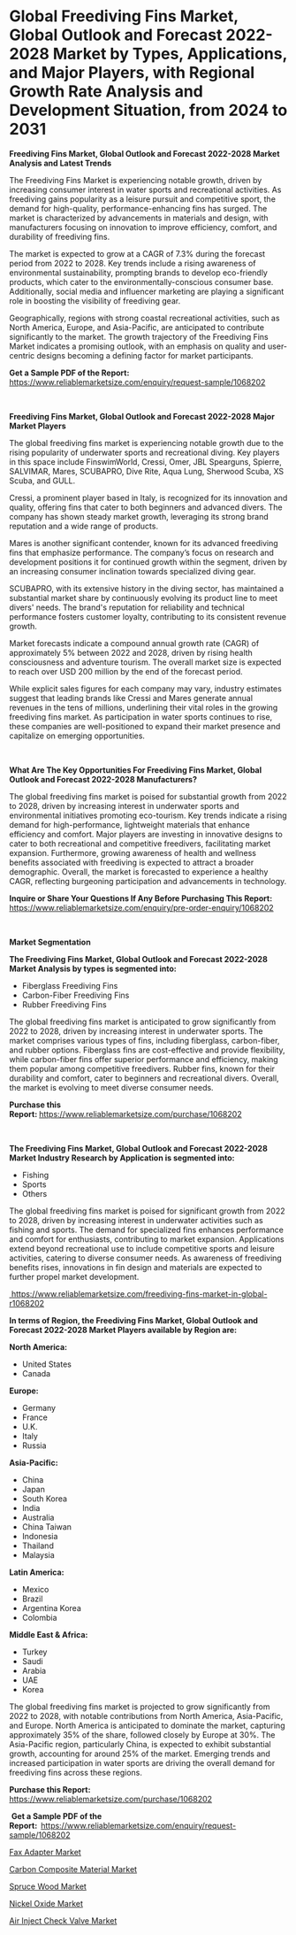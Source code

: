 <p><h1>Global Freediving Fins Market, Global Outlook and Forecast 2022-2028 Market by Types, Applications, and Major Players, with Regional Growth Rate Analysis and Development Situation, from 2024 to 2031</h1></p><p><strong>Freediving Fins Market, Global Outlook and Forecast 2022-2028 Market Analysis and Latest Trends</strong></p>
<p><p>The Freediving Fins Market is experiencing notable growth, driven by increasing consumer interest in water sports and recreational activities. As freediving gains popularity as a leisure pursuit and competitive sport, the demand for high-quality, performance-enhancing fins has surged. The market is characterized by advancements in materials and design, with manufacturers focusing on innovation to improve efficiency, comfort, and durability of freediving fins. </p><p>The market is expected to grow at a CAGR of 7.3% during the forecast period from 2022 to 2028. Key trends include a rising awareness of environmental sustainability, prompting brands to develop eco-friendly products, which cater to the environmentally-conscious consumer base. Additionally, social media and influencer marketing are playing a significant role in boosting the visibility of freediving gear. </p><p>Geographically, regions with strong coastal recreational activities, such as North America, Europe, and Asia-Pacific, are anticipated to contribute significantly to the market. The growth trajectory of the Freediving Fins Market indicates a promising outlook, with an emphasis on quality and user-centric designs becoming a defining factor for market participants.</p></p>
<p><strong>Get a Sample PDF of the Report:&nbsp;</strong> <a href="https://www.reliablemarketsize.com/enquiry/request-sample/1068202">https://www.reliablemarketsize.com/enquiry/request-sample/1068202</a></p>
<p>&nbsp;</p>
<p><strong>Freediving Fins Market, Global Outlook and Forecast 2022-2028 Major Market Players</strong></p>
<p><p>The global freediving fins market is experiencing notable growth due to the rising popularity of underwater sports and recreational diving. Key players in this space include FinswimWorld, Cressi, Omer, JBL Spearguns, Spierre, SALVIMAR, Mares, SCUBAPRO, Dive Rite, Aqua Lung, Sherwood Scuba, XS Scuba, and GULL. </p><p>Cressi, a prominent player based in Italy, is recognized for its innovation and quality, offering fins that cater to both beginners and advanced divers. The company has shown steady market growth, leveraging its strong brand reputation and a wide range of products.</p><p>Mares is another significant contender, known for its advanced freediving fins that emphasize performance. The company’s focus on research and development positions it for continued growth within the segment, driven by an increasing consumer inclination towards specialized diving gear.</p><p>SCUBAPRO, with its extensive history in the diving sector, has maintained a substantial market share by continuously evolving its product line to meet divers' needs. The brand's reputation for reliability and technical performance fosters customer loyalty, contributing to its consistent revenue growth.</p><p>Market forecasts indicate a compound annual growth rate (CAGR) of approximately 5% between 2022 and 2028, driven by rising health consciousness and adventure tourism. The overall market size is expected to reach over USD 200 million by the end of the forecast period.</p><p>While explicit sales figures for each company may vary, industry estimates suggest that leading brands like Cressi and Mares generate annual revenues in the tens of millions, underlining their vital roles in the growing freediving fins market. As participation in water sports continues to rise, these companies are well-positioned to expand their market presence and capitalize on emerging opportunities.</p></p>
<p>&nbsp;</p>
<p><strong>What Are The Key Opportunities For Freediving Fins Market, Global Outlook and Forecast 2022-2028 Manufacturers?</strong></p>
<p><p>The global freediving fins market is poised for substantial growth from 2022 to 2028, driven by increasing interest in underwater sports and environmental initiatives promoting eco-tourism. Key trends indicate a rising demand for high-performance, lightweight materials that enhance efficiency and comfort. Major players are investing in innovative designs to cater to both recreational and competitive freedivers, facilitating market expansion. Furthermore, growing awareness of health and wellness benefits associated with freediving is expected to attract a broader demographic. Overall, the market is forecasted to experience a healthy CAGR, reflecting burgeoning participation and advancements in technology.</p></p>
<p><strong>Inquire or Share Your Questions If Any Before Purchasing This Report:</strong> <a href="https://www.reliablemarketsize.com/enquiry/pre-order-enquiry/1068202">https://www.reliablemarketsize.com/enquiry/pre-order-enquiry/1068202</a></p>
<p>&nbsp;</p>
<p><strong>Market Segmentation</strong></p>
<p><strong>The Freediving Fins Market, Global Outlook and Forecast 2022-2028 Market Analysis by types is segmented into:</strong></p>
<p><ul><li>Fiberglass Freediving Fins</li><li>Carbon-Fiber Freediving Fins</li><li>Rubber Freediving Fins</li></ul></p>
<p><p>The global freediving fins market is anticipated to grow significantly from 2022 to 2028, driven by increasing interest in underwater sports. The market comprises various types of fins, including fiberglass, carbon-fiber, and rubber options. Fiberglass fins are cost-effective and provide flexibility, while carbon-fiber fins offer superior performance and efficiency, making them popular among competitive freedivers. Rubber fins, known for their durability and comfort, cater to beginners and recreational divers. Overall, the market is evolving to meet diverse consumer needs.</p></p>
<p><strong>Purchase this Report:&nbsp;</strong><a href="https://www.reliablemarketsize.com/purchase/1068202">https://www.reliablemarketsize.com/purchase/1068202</a></p>
<p>&nbsp;</p>
<p><strong>The Freediving Fins Market, Global Outlook and Forecast 2022-2028 Market Industry Research by Application is segmented into:</strong></p>
<p><ul><li>Fishing</li><li>Sports</li><li>Others</li></ul></p>
<p><p>The global freediving fins market is poised for significant growth from 2022 to 2028, driven by increasing interest in underwater activities such as fishing and sports. The demand for specialized fins enhances performance and comfort for enthusiasts, contributing to market expansion. Applications extend beyond recreational use to include competitive sports and leisure activities, catering to diverse consumer needs. As awareness of freediving benefits rises, innovations in fin design and materials are expected to further propel market development.</p></p>
<p><a href="https://www.reliablemarketsize.com/freediving-fins-market-in-global-r1068202">&nbsp;https://www.reliablemarketsize.com/freediving-fins-market-in-global-r1068202</a></p>
<p><strong>In terms of Region, the Freediving Fins Market, Global Outlook and Forecast 2022-2028 Market Players available by Region are:</strong></p>
<p>
    <p> <strong> North America: </strong>
        <ul>
            <li>United States</li>
            <li>Canada</li>
        </ul>
        </p> 
    <p> <strong> Europe: </strong>
        <ul>
            <li>Germany</li>
            <li>France</li>
            <li>U.K.</li>
            <li>Italy</li>
            <li>Russia</li>
        </ul>
        </p> 
    <p> <strong> Asia-Pacific: </strong>
        <ul>
            <li>China</li>
            <li>Japan</li>
            <li>South Korea</li>
            <li>India</li>
            <li>Australia</li>
            <li>China Taiwan</li>
            <li>Indonesia</li>
            <li>Thailand</li>
            <li>Malaysia</li>
        </ul>
        </p> 
    <p> <strong> Latin America: </strong>
        <ul>
            <li>Mexico</li>
            <li>Brazil</li>
            <li>Argentina Korea</li>
            <li>Colombia</li>
        </ul>
        </p> 
    <p> <strong> Middle East & Africa: </strong>
        <ul>
            <li>Turkey</li>
            <li>Saudi</li>
            <li>Arabia</li>
            <li>UAE</li>
            <li>Korea</li>
        </ul>
    </p>
    </p>
<p><p>The global freediving fins market is projected to grow significantly from 2022 to 2028, with notable contributions from North America, Asia-Pacific, and Europe. North America is anticipated to dominate the market, capturing approximately 35% of the share, followed closely by Europe at 30%. The Asia-Pacific region, particularly China, is expected to exhibit substantial growth, accounting for around 25% of the market. Emerging trends and increased participation in water sports are driving the overall demand for freediving fins across these regions.</p></p>
<p><strong>Purchase this Report: </strong><a href="https://www.reliablemarketsize.com/purchase/1068202">https://www.reliablemarketsize.com/purchase/1068202</a></p>
<p>&nbsp;<strong>Get a Sample PDF of the Report:&nbsp;&nbsp;</strong><a href="https://www.reliablemarketsize.com/enquiry/request-sample/1068202">https://www.reliablemarketsize.com/enquiry/request-sample/1068202</a></p>
<p><strong></strong></p>
<p><p><a href="https://medium.com/@elizbethsmithb20/the-global-fax-adapter-market-is-expected-to-witness-a-compound-annual-growth-rate-cagr-of-10-8-2be2e547be57">Fax Adapter Market</a></p><p><a href="https://www.linkedin.com/pulse/global-carbon-composite-material-market-product-type-application-rdklc?trackingId=u9nkrhNRQqCMEm%2FqfIi1Tw%3D%3D">Carbon Composite Material Market</a></p><p><a href="https://medium.com/@jack.peake76867/the-global-spruce-wood-market-is-a-dynamic-and-growing-industry-45f3ceacbd61">Spruce Wood Market</a></p><p><a href="https://issuu.com/reportprime-2/docs/nickel-oxide-market-size-2030.pptx_c4b0ec1904fd20">Nickel Oxide Market</a></p><p><a href="https://www.linkedin.com/pulse/air-inject-check-valve-market-global-insights-sales-trends-x0vee?trackingId=LXSsiNl9RjeWHP7XGX2UXw%3D%3D">Air Inject Check Valve Market</a></p></p>